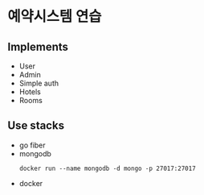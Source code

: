 # 예약시스템 연습

## Implements

- User
- Admin
- Simple auth
- Hotels
- Rooms

## Use stacks

- go fiber
- mongodb
  ```
  docker run --name mongodb -d mongo -p 27017:27017
  ```
- docker

